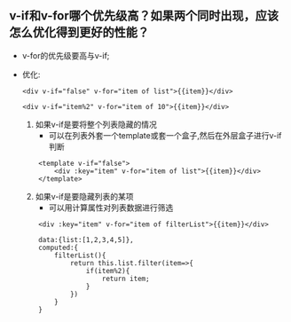 ## v-if和v-for哪个优先级高？如果两个同时出现，应该怎么优化得到更好的性能？
- v-for的优先级要高与v-if;
- 优化:

    `<div v-if="false" v-for="item of list">{{item}}</div>`

    `<div v-if="item%2" v-for="item of 10">{{item}}</div>`
    1. 如果v-if是要将整个列表隐藏的情况
        - 可以在列表外套一个template或套一个盒子,然后在外层盒子进行v-if判断
    ```
        <template v-if="false">
            <div :key="item" v-for="item of list">{{item}}</div>
        </template>
    ```

    2. 如果v-if是要隐藏列表的某项
        - 可以用计算属性对列表数据进行筛选
    ```
        <div :key="item" v-for="item of filterList">{{item}}</div>
    ```
    ```
        data:{list:[1,2,3,4,5]},
        computed:{
            filterList(){
                return this.list.filter(item=>{
                    if(item%2){
                        return item;
                    }
                })
            }
        }
    ```